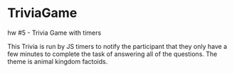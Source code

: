 # TriviaGame
hw #5 - Trivia Game with timers

This Trivia is run by JS timers to notify the participant that they only have a few minutes to complete the task of answering all of the questions. The theme is animal kingdom factoids.
